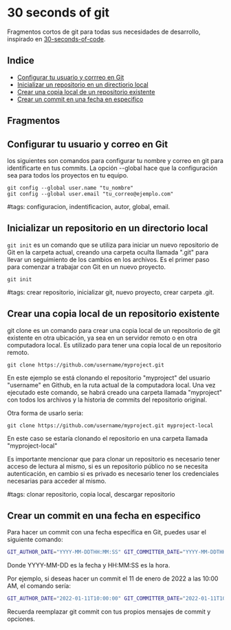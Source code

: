 # 30 seconds of git

Fragmentos cortos de git para todas sus necesidades de desarrollo, inspirado en [30-seconds-of-code](https://github.com/30-seconds/30-seconds-of-git).
## Indice

- [Configurar tu usuario y corrreo en Git][git config]
- [Inicializar un repositorio en un directiorio local][git init]
- [Crear una copia local de un repositorio existente][git clone]
- [Crear un commit en una fecha en especifico][git date]

## Fragmentos

## Configurar tu usuario y correo en Git

los siguientes son comandos para configurar tu nombre y correo en git para identificarte en tus commits. La opción --global hace que la configuración sea para todos los proyectos en tu equipo.

```shell
git config --global user.name "tu_nombre"
git config --global user.email "tu_correo@ejemplo.com"
```

#tags: configuracion, indentificacion, autor, global, email.

## Inicializar un repositorio en un directorio local

`git init` es un comando que se utiliza para iniciar un nuevo repositorio de Git en la carpeta actual, creando una carpeta oculta llamada ".git" para llevar un seguimiento de los cambios en los archivos. Es el primer paso para comenzar a trabajar con Git en un nuevo proyecto.

```shell
git init
```

#tags: crear repositorio, inicializar git, nuevo proyecto, crear carpeta .git.

## Crear una copia local de un repositorio existente

git clone es un comando para crear una copia local de un repositorio de git existente en otra ubicación, ya sea en un servidor remoto o en otra computadora local. Es utilizado para tener una copia local de un repositorio remoto.

```shell
git clone https://github.com/username/myproject.git
```

En este ejemplo se está clonando el repositorio "myproject" del usuario "username" en Github, en la ruta actual de la computadora local. Una vez ejecutado este comando, se habrá creado una carpeta llamada "myproject" con todos los archivos y la historia de commits del repositorio original.

Otra forma de usarlo seria:

```shell
git clone https://github.com/username/myproject.git myproject-local
```

En este caso se estaría clonando el repositorio en una carpeta llamada "myproject-local"

Es importante mencionar que para clonar un repositorio es necesario tener acceso de lectura al mismo, si es un repositorio público no se necesita autenticación, en cambio si es privado es necesario tener los credenciales necesarias para acceder al mismo.

#tags: clonar repositorio, copia local, descargar repositorio

## Crear un commit en una fecha en especifico

Para hacer un commit con una fecha específica en Git, puedes usar el siguiente comando:

```bash
GIT_AUTHOR_DATE="YYYY-MM-DDTHH:MM:SS" GIT_COMMITTER_DATE="YYYY-MM-DDTHH:MM:SS" git commit -m "mensaje"
```
Donde YYYY-MM-DD es la fecha y HH:MM:SS es la hora. 

Por ejemplo, si deseas hacer un commit el 11 de enero de 2022 a las 10:00 AM, el comando sería:

```bash
GIT_AUTHOR_DATE="2022-01-11T10:00:00" GIT_COMMITTER_DATE="2022-01-11T10:00:00" git commit -m "mensaje"
```

Recuerda reemplazar git commit con tus propios mensajes de commit y opciones.

<!-- 

### git add [archivo]



### git add .



### git commit -m "mensaje del commit"



### git status



### git log



### git diff



### git show [hash del commit]



### git branch



### git branch [nombre de la rama]



### git checkout [nombre de la rama]



### git merge [nombre de la rama]



### git pull



### git push



### git remote



### git remote -v



### git remote add [nombre del remoto] [url del repositorio]



### git fetch [nombre del remoto]



### git remote rename [nombre actual del remoto] [nuevo nombre del remoto]



### git remote remove [nombre del remoto]



### git tag



### git tag -a [nombre de la etiqueta] -m "mensaje de la etiqueta"



### git tag -d [nombre de la etiqueta]



### git push [nombre del remoto] [nombre de la rama]



### git push --tags



### git push [nombre del remoto] :[nombre de la rama]



### git stash



### git stash list



### git stash apply [número del stash]



### git stash drop [número del stash]



### git stash pop [número del stash]



### git stash branch [nombre de la rama] [número del stash]



### git config --global alias.[alias del comando] [comando]



### git config --global color.ui auto



### git config --global core.editor [nombre del editor de texto]



### git config --global merge.tool [nombre de la herramienta de merge]



### git config --global push.default [simple/matching/current]



### git config --global core.autocrlf [true/input/false]



### git config --global core.filemode [true/false]



### git config --global core.whitespace [trailing-space/space-before-tab/indent-with-non-tab/


cr-at-eol]
### git config --global core.excludesfile [ruta del archivo de exclusiones]



### git config --global core.attributesfile [ruta del archivo de atributos]



### git config --global core.sparsecheckout [true/false]



### git config --global core.preloadindex [true/false]



### git config --global core.fscache [true/false]



### git config --global gc.auto [número]



### git config --global gc.autopacklimit [número] -->


[git config]: #configurar-tu-usuario-y-correo-en-git
[git init]: #inicializar-un-repositorio-en-un-directorio-local
[git clone]: #crear-una-copia-local-de-un-repositorio-existente
[git date]: #crear-un-commit-en-una-fecha-en-especifico
